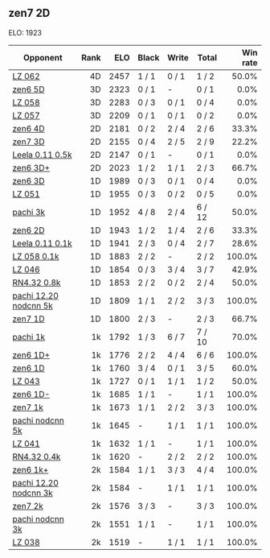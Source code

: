 ## zen7 2D ##

ELO: 1923

Opponent | Rank | ELO | Black | Write | Total | Win rate
---------|-----:|----:|-------|-------|-------|-------:
[LZ 062](LZ%20062.md) | 4D | 2457 | 1 / 1 | 0 / 1 | 1 / 2 | 50.0%
[zen6 5D](zen6%205D.md) | 3D | 2323 | 0 / 1 | - | 0 / 1 | 0.0%
[LZ 058](LZ%20058.md) | 3D | 2283 | 0 / 3 | 0 / 1 | 0 / 4 | 0.0%
[LZ 057](LZ%20057.md) | 3D | 2209 | 0 / 1 | 0 / 1 | 0 / 2 | 0.0%
[zen6 4D](zen6%204D.md) | 2D | 2181 | 0 / 2 | 2 / 4 | 2 / 6 | 33.3%
[zen7 3D](zen7%203D.md) | 2D | 2155 | 0 / 4 | 2 / 5 | 2 / 9 | 22.2%
[Leela 0.11 0.5k](Leela%200.11%200.5k.md) | 2D | 2147 | 0 / 1 | - | 0 / 1 | 0.0%
[zen6 3D+](zen6%203D+.md) | 2D | 2023 | 1 / 2 | 1 / 1 | 2 / 3 | 66.7%
[zen6 3D](zen6%203D.md) | 1D | 1989 | 0 / 3 | 0 / 1 | 0 / 4 | 0.0%
[LZ 051](LZ%20051.md) | 1D | 1955 | 0 / 3 | 0 / 2 | 0 / 5 | 0.0%
[pachi 3k](pachi%203k.md) | 1D | 1952 | 4 / 8 | 2 / 4 | 6 / 12 | 50.0%
[zen6 2D](zen6%202D.md) | 1D | 1943 | 1 / 2 | 1 / 4 | 2 / 6 | 33.3%
[Leela 0.11 0.1k](Leela%200.11%200.1k.md) | 1D | 1941 | 2 / 3 | 0 / 4 | 2 / 7 | 28.6%
[LZ 058 0.1k](LZ%20058%200.1k.md) | 1D | 1883 | 2 / 2 | - | 2 / 2 | 100.0%
[LZ 046](LZ%20046.md) | 1D | 1854 | 0 / 3 | 3 / 4 | 3 / 7 | 42.9%
[RN4.32 0.8k](RN4.32%200.8k.md) | 1D | 1853 | 2 / 2 | 0 / 2 | 2 / 4 | 50.0%
[pachi 12.20 nodcnn 5k](pachi%2012.20%20nodcnn%205k.md) | 1D | 1809 | 1 / 1 | 2 / 2 | 3 / 3 | 100.0%
[zen7 1D](zen7%201D.md) | 1D | 1800 | 2 / 3 | - | 2 / 3 | 66.7%
[pachi 1k](pachi%201k.md) | 1k | 1792 | 1 / 3 | 6 / 7 | 7 / 10 | 70.0%
[zen6 1D+](zen6%201D+.md) | 1k | 1776 | 2 / 2 | 4 / 4 | 6 / 6 | 100.0%
[zen6 1D](zen6%201D.md) | 1k | 1760 | 3 / 4 | 0 / 1 | 3 / 5 | 60.0%
[LZ 043](LZ%20043.md) | 1k | 1727 | 0 / 1 | 1 / 1 | 1 / 2 | 50.0%
[zen6 1D-](zen6%201D-.md) | 1k | 1685 | 1 / 1 | - | 1 / 1 | 100.0%
[zen7 1k](zen7%201k.md) | 1k | 1673 | 1 / 1 | 2 / 2 | 3 / 3 | 100.0%
[pachi nodcnn 5k](pachi%20nodcnn%205k.md) | 1k | 1645 | - | 1 / 1 | 1 / 1 | 100.0%
[LZ 041](LZ%20041.md) | 1k | 1632 | 1 / 1 | - | 1 / 1 | 100.0%
[RN4.32 0.4k](RN4.32%200.4k.md) | 1k | 1620 | - | 2 / 2 | 2 / 2 | 100.0%
[zen6 1k+](zen6%201k+.md) | 2k | 1584 | 1 / 1 | 3 / 3 | 4 / 4 | 100.0%
[pachi 12.20 nodcnn 3k](pachi%2012.20%20nodcnn%203k.md) | 2k | 1584 | - | 1 / 1 | 1 / 1 | 100.0%
[zen7 2k](zen7%202k.md) | 2k | 1576 | 3 / 3 | - | 3 / 3 | 100.0%
[pachi nodcnn 3k](pachi%20nodcnn%203k.md) | 2k | 1551 | 1 / 1 | - | 1 / 1 | 100.0%
[LZ 038](LZ%20038.md) | 2k | 1519 | - | 1 / 1 | 1 / 1 | 100.0%
